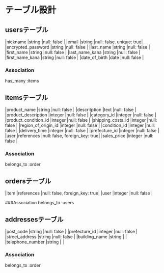 # テーブル設計

## usersテーブル


|nickname              |string       |null: false              |
|email                 |string       |null: false, unique: true|
|encrypted_password    |string       |null: false              |
|last_name             |string       |null: false              |
|first_name            |string       |null: false              |
|last_name_kana        |string       |null: false              |
|first_name_kana       |string       |null: false              |
|date_of_birth         |date         |null: false              |



### Association
has_many :items

## itemsテーブル


|product_name          |string       |null: false                   |
|descritption          |text         |null: false                   |
|product_description   |integer      |null: false                   |
|category_id           |integer      |null: false                   |
|product_condition_id  |integer      |null: false                   |
|shipping_costs_id     |integer      |null: false                   |
|region_of_origin_id   |integer      |null: false                   |
|condition_id          |integer      |null: false                   |
|delivery_time         |integer      |null: false                   |
|prefecture_id         |integer      |null: false                   |
|user                  |references   |null: false, foreign_key: true|
|sales_price           |integer      |null: false                   |



### Association
belongs_to :order


## ordersテーブル
|item                  |references   |null: false, foreign_key: true|
|user                  |integer      |null: false                   |

###Association
belongs_to :users


## addressesテーブル


|post_code             |string       |null: false                   |
|prefecture_id         |integer      |null: false                   |
|street_address        |string       |null: false                   |
|building_name         |string       |                              |
|telephone_number      |string       |                              |

### Association
belongs_to :order